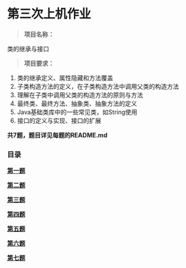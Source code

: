 # 第三次上机作业

>**项目名称：**

类的继承与接口

>**项目要求：**

1. 类的继承定义、属性隐藏和方法覆盖
2. 子类构造方法的定义，在子类构造方法中调用父类的构造方法
3. 理解在子类中调用父类的构造方法的原则与方法
4. 最终类、最终方法、抽象类、抽象方法的定义
5. Java基础类库中的一些常见类，如String使用
6. 接口的定义与实现、接口的扩展

**共7题，题目详见每题的README.md**

### 目录
[**第一题**](https://github.com/dozenprinceli/Java-Homework/tree/main/Homework-3/homework3_1)

[**第二题**](https://github.com/dozenprinceli/Java-Homework/tree/main/Homework-3/homework3_2)

[**第三题**](https://github.com/dozenprinceli/Java-Homework/tree/main/Homework-3/homework3_3)

[**第四题**](https://github.com/dozenprinceli/Java-Homework/tree/main/Homework-3/homework3_4)

[**第五题**](https://github.com/dozenprinceli/Java-Homework/tree/main/Homework-3/homework3_5)

[**第六题**](https://github.com/dozenprinceli/Java-Homework/tree/main/Homework-3/homework3_6)

[**第七题**](https://github.com/dozenprinceli/Java-Homework/tree/main/Homework-3/homework3_7)
